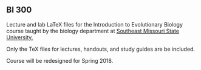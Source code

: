 ## BI 300

Lecture and lab LaTeX files for the Introduction to Evolutionary Biology course taught by the biology department at [Southeast Missouri State University.](http://www.semo.edu/biology/)

Only the TeX files for lectures, handouts, and study guides are be included. 

Course will be redesigned for Spring 2018.
